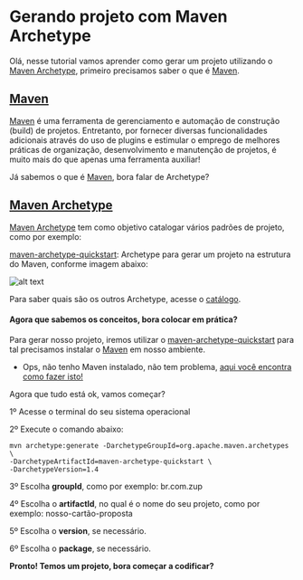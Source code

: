 # Gerando projeto com Maven Archetype

Olá, nesse tutorial vamos aprender como gerar um projeto utilizando o [Maven Archetype](https://maven.apache.org/archetype/index.html), primeiro precisamos saber o 
que é [Maven](https://maven.apache.org/what-is-maven.html).

## [Maven](https://maven.apache.org/what-is-maven.html)

[Maven](https://maven.apache.org/what-is-maven.html) é uma ferramenta de gerenciamento e automação 
de construção (build) de projetos. Entretanto, por fornecer diversas funcionalidades adicionais através do uso de 
plugins e estimular o emprego de melhores práticas de organização, desenvolvimento e manutenção de projetos, é 
muito mais do que apenas uma ferramenta auxiliar!

Já sabemos o que é [Maven](https://maven.apache.org/what-is-maven.html), bora falar de Archetype?

## [Maven Archetype](https://maven.apache.org/archetype/index.html)

[Maven Archetype](https://maven.apache.org/archetype/index.html) tem como objetivo catalogar vários padrões de projeto, 
como por exemplo:

[maven-archetype-quickstart](https://maven.apache.org/archetypes/maven-archetype-quickstart/): Archetype para gerar um 
projeto na estrutura do Maven, conforme imagem abaixo:

![alt text](../../images/maven-001.png "maven-archetype-quickstart")

Para saber quais são os outros Archetype, acesse o [catálogo](https://maven.apache.org/archetypes).

#### Agora que sabemos os conceitos, bora colocar em prática?

Para gerar nosso projeto, iremos utilizar o [maven-archetype-quickstart](https://maven.apache.org/archetypes/maven-archetype-quickstart/) 
para tal precisamos instalar o [Maven](https://maven.apache.org/what-is-maven.html) em nosso ambiente.

- Ops, não tenho Maven instalado, não tem problema, [aqui você encontra como fazer isto!](https://maven.apache.org/install.html)

Agora que tudo está ok, vamos começar?

1º Acesse o terminal do seu sistema operacional

2º Execute o comando abaixo:

```
mvn archetype:generate -DarchetypeGroupId=org.apache.maven.archetypes \
-DarchetypeArtifactId=maven-archetype-quickstart \
-DarchetypeVersion=1.4
```

3º Escolha **groupId**, como por exemplo: br.com.zup

4º Escolha o **artifactId**, no qual é o nome do seu projeto, como por exemplo: nosso-cartão-proposta

5º Escolha o **version**, se necessário.

6º Escolha o **package**, se necessário.

**Pronto! Temos um projeto, bora começar a codificar?**
